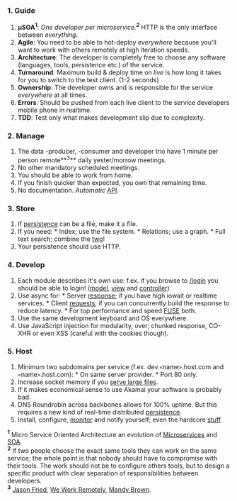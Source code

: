 ### 1. Guide ###

  1. **µSOA<sup>1</sup>**: _One developer per microservice.**<sup>2</sup>**_ HTTP is the only interface between _everything_.
  1. **Agile**: You need to be able to hot-deploy _everywhere_ because you'll want to work with others remotely at high iteration speeds.
  1. **Architecture**: The developer is completely free to choose any software (languages, tools, persistence etc.) of the service.
  1. **Turnaround**: Maximum build & deploy time on _live_ is how long it takes for you to switch to the test client. (1-2 seconds)
  1. **Ownership**: The developer owns and is responsible for the service _everywhere_ at all times.
  1. **Errors**: Should be pushed from each live client to the service developers mobile phone in realtime.
  1. **TDD**: Test only what makes development slip due to complexity.

### 2. Manage ###

  1. The data -producer, -consumer and developer trio have 1 minute per person remote**<sup>3</sup>** daily yester/morrow meetings.
  1. No other mandatory scheduled meetings.
  1. You should be able to work from home.
  1. If you finish quicker than expected, you own that remaining time.
  1. No documentation. _Automatic_ [API](http://sprout.rupy.se/api).

### 3. Store ###

  1. If [persistence](https://code.google.com/p/rupy/wiki/Persistence) can be a file, make it a file.
  1. If you need:
    * Index; use the file system.
    * Relations; use a graph.
    * Full text search; combine the [two](http://root.rupy.se/node/data/text/full%20text%20search)!
  1. Your persistence should use HTTP.

### 4. Develop ###

  1. Each module describes it's own use: f.ex. if you browse to [/login](http://sprout.rupy.se/login) you should be able to login! ([model](http://rupy.se/sprout/se/rupy/sprout/Node.html), [view](https://code.google.com/p/sprout/source/browse/trunk/res/jar/login.html) and [controller](https://code.google.com/p/sprout/source/browse/trunk/src/se/rupy/sprout/User.java#207))
  1. Use async for:
    * Server [response](https://code.google.com/p/rupy/wiki/AsyncResponse); if you have high iowait or realtime services.
    * Client [requests](https://code.google.com/p/rupy/source/browse/trunk/src/se/rupy/http/Async.java); if you can concurrently build the response to reduce latency.
    * For top performance and speed [FUSE](https://code.google.com/p/rupy/wiki/Fuse) both.
  1. Use the same development keyboard and OS everywhere.
  1. Use JavaScript injection for modularity, over; chunked response, CO-XHR or even XSS (careful with the cookies though).


### 5. Host ###

  1. Minimum two subdomains per service (f.ex. dev.`<`name`>`.host.com and `<`name`>`.host.com):
    * On same server provider.
    * Port 80 only.
  1. Increase socket memory if you [serve large files](https://code.google.com/p/rupy/wiki/ServeLargeFiles).
  1. If it makes economical sense to use Akamai your software is probably bad.
  1. DNS Roundrobin across backbones allows for 100% uptime. But this requires a new kind of real-time distributed [persistence](https://code.google.com/p/rupy/wiki/Persistence).
  1. Install, configure, [monitor](http://monitor.rupy.se) and notify yourself; even the hardcore [stuff](http://one.rupy.se/panel).

**<sup>1</sup>** Micro Service Oriented Architecture an evolution of [Microservices](http://martinfowler.com/articles/microservices.html) and [SOA](http://queue.acm.org/detail.cfm?id=1142065).<br>
<b><sup>2</sup></b> If two people choose the exact same tools they can work on the same service; the whole point is that nobody should have to compromise with their tools. The work should not be to configure others tools, but to design a specific product with clear separation of responsibilities between developers.<br>
<b><sup>3</sup></b> <a href='https://www.youtube.com/watch?v=5XD2kNopsUs'>Jason Fried</a>, <a href='https://weworkremotely.com'>We Work Remotely</a>, <a href='http://stet.editorially.com/articles/making-remote-teams-work/'>Mandy Brown</a>.<br>